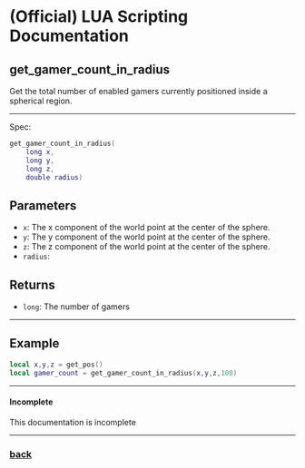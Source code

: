 
# (Official) LUA Scripting Documentation

## get_gamer_count_in_radius

Get the total number of enabled gamers currently positioned inside a spherical region.

___

Spec:

```lua
get_gamer_count_in_radius(
	long x,
	long y,
	long z,
	double radius)
```

## Parameters

- `x`: The x component of the world point at the center of the sphere.
- `y`: The y component of the world point at the center of the sphere.
- `z`: The z component of the world point at the center of the sphere.
- `radius`: 

## Returns

- `long`: The number of gamers

___

## Example

```lua
local x,y,z = get_pos()
local gamer_count = get_gamer_count_in_radius(x,y,z,100)
```

___

#### Incomplete

This documentation is incomplete

___

### [back](../getters)
